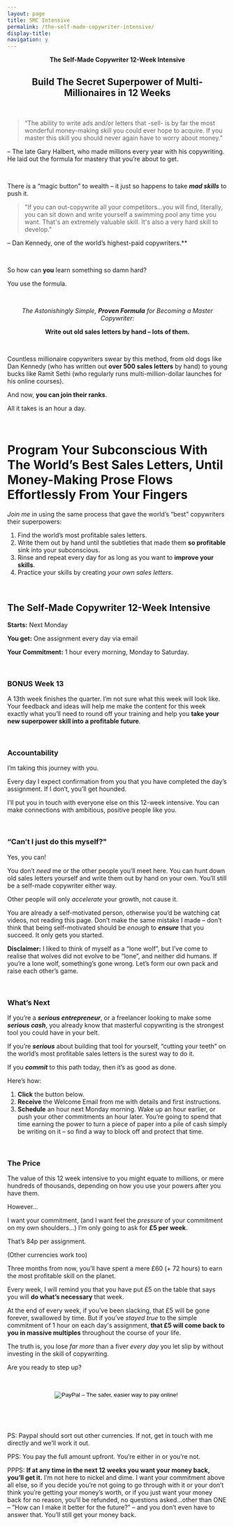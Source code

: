 ```yaml
---
layout: page
title: SMC Intensive
permalink: /the-self-made-copywriter-intensive/
display-title: 
navigation: y
---
```


<p style="text-align:center;"><b>The Self-Made Copywriter 12-Week Intensive</b></p>

<h2 style="text-align:center;">Build The Secret Superpower of Multi-Millionaires in 12 Weeks</h2>

&nbsp;

> “The ability to write ads and/or letters that -sell- is by far the most wonderful money-making skill you could ever hope to acquire. If you master this skill you should never again have to worry about money.” 

– The late Gary Halbert, who made millions every year with his copywriting. He laid out the formula for mastery that you’re about to get.

&nbsp;

There *is* a “magic button” to wealth – it just so happens to take ***mad skills*** to push it. 

> "If you can out-copywrite all your competitors…you will find, literally, you can sit down and write yourself a swimming pool any time you want. That's an extremely valuable skill. It's also a very hard skill to develop."
    
– Dan Kennedy, one of the world’s highest-paid copywriters.**

&nbsp; 

So how can **you** learn something so damn hard?

You use the formula. 

&nbsp;


<p style="text-align:center;"><i>The Astonishingly Simple, <b>Proven Formula</b> for Becoming a Master Copywriter:</i></p>


<p style="text-align:center;"><b>Write out old sales letters by hand – lots of them.</b></p>


&nbsp;

Countless millionaire copywriters swear by this method, from old dogs like Dan Kennedy (who has written out **over 500 sales letters** by hand) to young bucks like Ramit Sethi (who regularly runs multi-million-dollar launches for his online courses). 

And now, **you can join their ranks**. 

All it takes is an hour a day.

&nbsp;

# Program Your Subconscious With The World’s Best Sales Letters, Until Money-Making Prose Flows Effortlessly From Your Fingers

*Join me* in using the same process that gave the world’s “best” copywriters their superpowers:

1. Find the world’s most profitable sales letters.
2. Write them out by hand until the subtleties that made them **so profitable** sink into your subconscious. 
3. Rinse and repeat every day for as long as you want to **improve your skills**.
4. Practice your skills by creating *your own sales letters*. 

&nbsp;



## The Self-Made Copywriter 12-Week Intensive 

**Starts:** Next Monday

**You get:** One assignment every day via email

**Your Commitment:** 1 hour every morning, Monday to Saturday. 

&nbsp;



### BONUS Week 13

A 13th week finishes the quarter. I’m not sure what this week will look like. Your feedback and ideas will help me make the content for this week exactly what you’ll need to round off your training and help you **take your new superpower skill into a profitable future**. 

&nbsp;



### Accountability

I’m taking this journey with you.

Every day I expect confirmation from you that you have completed the day’s assignment. If I don’t, you’ll get hounded. 

I’ll put you in touch with everyone else on this 12-week intensive. You can make connections with ambitious, positive people like you. 

&nbsp;



### “Can’t I just do this myself?"

Yes, you can! 

You don’t *need* me or the other people you’ll meet here. You can hunt down old sales letters yourself and write them out by hand on your own. You’ll still be a self-made copywriter either way. 

Other people will only *accelerate* your growth, not cause it. 

You are already a self-motivated person, otherwise you’d be watching cat videos, not reading this page. Don’t make the same mistake I made – don’t think that being self-motivated should be *enough* to ***ensure*** that you succeed. It only gets you started. 

**Disclaimer:** I liked to think of myself as a “lone wolf”, but I’ve come to realise that wolves did not evolve to be “lone”, and neither did humans. If you’re a lone wolf, something’s gone wrong. Let’s form our own pack and raise each other’s game. 

&nbsp;



### What’s Next

If you’re a ***serious entrepreneur***, or a freelancer looking to make some ***serious cash***, you already know that masterful copywriting is the strongest tool you could have in your belt. 

If you’re ***serious*** about building that tool for yourself, “cutting your teeth” on the world’s most profitable sales letters is the surest way to do it. 

If you ***commit*** to this path today, then it’s as good as done. 

Here’s how:
1. **Click** the button below. 
2. **Receive** the Welcome Email from me with details and first instructions. 
3. **Schedule** an hour next Monday morning. Wake up an hour earlier, or push your other commitments an hour later. You’re going to spend that time earning the power to turn a piece of paper into a pile of cash simply be writing on it – so find a way to block off and protect that time. 

&nbsp;



### The Price

The value of this 12 week intensive to you might equate to millions, or mere hundreds of thousands, depending on how you use your powers after you have them. 

However…

I want your commitment, (and I want feel the *pressure* of your commitment on my own shoulders…) I’m only going to ask for **£5 per week**. 

That’s 84p per assignment. 

(Other currencies work too)

Three months from now, you’ll have spent a mere £60 (+ 72 hours) to earn the most profitable skill on the planet. 

Every week, I will remind you that you have put £5 on the table that says you will **do what’s necessary** that week. 

At the end of every week, if you’ve been slacking, that £5 will be gone forever, swallowed by time. But if you’ve *stayed true* to the simple commitment of 1 hour on each day's assignment, **that £5 will come back to you in massive multiples** throughout the course of your life. 

The truth is, you lose *far more* than a fiver *every day* you let slip by without investing in the skill of copywriting. 

Are you ready to step up? 

&nbsp;


<form style="text-align:center;" action="https://www.paypal.com/cgi-bin/webscr" method="post" target="_top">
<input type="hidden" name="cmd" value="_s-xclick">
<input type="hidden" name="hosted_button_id" value="2WZAL74MPFUVQ">
<input type="image" src="https://www.paypalobjects.com/en_US/GB/i/btn/btn_buynowCC_LG.gif" border="0" name="submit" alt="PayPal – The safer, easier way to pay online!">
<img alt="" border="0" src="https://www.paypalobjects.com/en_GB/i/scr/pixel.gif" width="1" height="1">
</form>


&nbsp;

&nbsp;


PS: Paypal should sort out other currencies. If not, get in touch with me directly and we’ll work it out. 

PPS: You pay the full amount upfront. You’re either in or you’re not. 

PPPS: **If at any time in the next 12 weeks you want your money back, you’ll get it.** I’m not here to nickel and dime. I want your commitment above all else, so if you decide you’re not going to go through with it or your don’t think you’re getting your money’s worth, or if you just want your money back for no reason, you’ll be refunded, no questions asked…other than ONE – ”How can I make it better for the future?” – and you don’t even have to answer that. You’ll still get your money back. 




